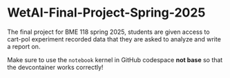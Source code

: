 # WetAI-Final-Project-Spring-2025
The final project for BME 118 spring 2025, students are given access to cart-pol experiment recorded data that they are asked to analyze and write a report on.

Make sure to use the `notebook` kernel in GitHub codespace **not base** so that the devcontainer works correctly!